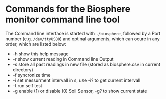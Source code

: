# Commands for the Biosphere monitor command line tool

The Command line interface is started with `./biosphere`,
followed by a Port number (e.g. `/dev/ttyUSB0`) and optinal arguments,
which can ocure in any order, which are listed below:
* -h show this help message
* -r show current reading in Command line Output
* -s store all past readings in new file (stored as biosphere.csv in current directory)
* -f syncronize time
* -i set messurment intervall in s, use -i? to get current intervall
* -t run self test
* -g enable (1) or disable (0) Soil Sensor, -g? to show current state